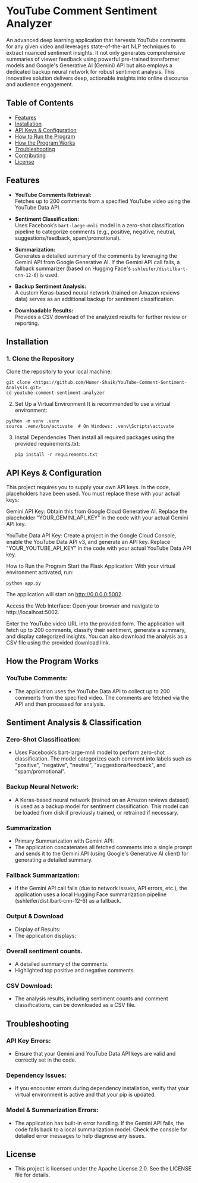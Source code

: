 # YouTube Comment Sentiment Analyzer

An advanced deep learning application that harvests YouTube comments for any given video and leverages state-of-the-art NLP techniques to extract nuanced sentiment insights. It not only generates comprehensive summaries of viewer feedback using powerful pre-trained transformer models and Google's Generative AI (Gemini) API but also employs a dedicated backup neural network for robust sentiment analysis. This innovative solution delivers deep, actionable insights into online discourse and audience engagement.


## Table of Contents
- [Features](#features)
- [Installation](#installation)
- [API Keys & Configuration](#api-keys--configuration)
- [How to Run the Program](#how-to-run-the-program)
- [How the Program Works](#how-the-program-works)
- [Troubleshooting](#troubleshooting)
- [Contributing](#contributing)
- [License](#license)

## Features

- **YouTube Comments Retrieval:**  
  Fetches up to 200 comments from a specified YouTube video using the YouTube Data API.

- **Sentiment Classification:**  
  Uses Facebook’s `bart-large-mnli` model in a zero-shot classification pipeline to categorize comments (e.g., positive, negative, neutral, suggestions/feedback, spam/promotional).

- **Summarization:**  
  Generates a detailed summary of the comments by leveraging the Gemini API from Google Generative AI. If the Gemini API call fails, a fallback summarizer (based on Hugging Face's `sshleifer/distilbart-cnn-12-6`) is used.

- **Backup Sentiment Analysis:**  
  A custom Keras-based neural network (trained on Amazon reviews data) serves as an additional backup for sentiment classification.

- **Downloadable Results:**  
  Provides a CSV download of the analyzed results for further review or reporting.

## Installation

### 1. Clone the Repository
Clone the repository to your local machine:
```
git clone <https://github.com/Humer-Shaik/YouTube-Comment-Sentiment-Analysis.git>
cd youtube-comment-sentiment-analyzer
```

2. Set Up a Virtual Environment
It is recommended to use a virtual environment:

```
python -m venv .venv
source .venv/bin/activate  # On Windows: .venv\Scripts\activate
```


3. Install Dependencies
   Then install all required packages using the provided requirements.txt:

   ```
   pip install -r requirements.txt
   ```

## API Keys & Configuration
This project requires you to supply your own API keys. In the code, placeholders have been used. You must replace these with your actual keys:

Gemini API Key:
Obtain this from Google Cloud Generative AI. Replace the placeholder "YOUR_GEMINI_API_KEY" in the code with your actual Gemini API key.

YouTube Data API Key:
Create a project in the Google Cloud Console, enable the YouTube Data API v3, and generate an API key. Replace "YOUR_YOUTUBE_API_KEY" in the code with your actual YouTube Data API key.

How to Run the Program
Start the Flask Application:
With your virtual environment activated, run:

  ```
python app.py
  ```
The application will start on http://0.0.0.0:5002.

Access the Web Interface:
Open your browser and navigate to http://localhost:5002.

Enter the YouTube video URL into the provided form.
The application will fetch up to 200 comments, classify their sentiment, generate a summary, and display categorized insights.
You can also download the analysis as a CSV file using the provided download link.

## How the Program Works

### YouTube Comments:

- The application uses the YouTube Data API to collect up to 200 comments from the specified video. The comments are fetched via the API and then processed for analysis.


  
## Sentiment Analysis & Classification


### Zero-Shot Classification:
- Uses Facebook’s bart-large-mnli model to perform zero-shot classification. The model categorizes each comment into labels such as "positive", "negative", "neutral", "suggestions/feedback", and "spam/promotional".

### Backup Neural Network:
- A Keras-based neural network (trained on an Amazon reviews dataset) is used as a backup model for sentiment classification. This model can be loaded from disk if previously trained, or retrained if necessary.



### Summarization
- Primary Summarization with Gemini API:
- The application concatenates all fetched comments into a single prompt and sends it to the Gemini API (using Google's Generative AI client) for generating a detailed summary.



### Fallback Summarization:
- If the Gemini API call fails (due to network issues, API errors, etc.), the application uses a local Hugging Face summarization pipeline (sshleifer/distilbart-cnn-12-6) as a fallback.

### Output & Download
- Display of Results:
- The application displays:

### Overall sentiment counts.
- A detailed summary of the comments.
- Highlighted top positive and negative comments.



### CSV Download:
- The analysis results, including sentiment counts and comment classifications, can be downloaded as a CSV file.



## Troubleshooting


### API Key Errors:
- Ensure that your Gemini and YouTube Data API keys are valid and correctly set in the code.

### Dependency Issues:
- If you encounter errors during dependency installation, verify that your virtual environment is active and that your pip is updated.

### Model & Summarization Errors:
- The application has built-in error handling. If the Gemini API fails, the code falls back to a local summarization model. Check the console for detailed error messages to help diagnose any issues.


## License
- This project is licensed under the Apache License 2.0. See the LICENSE file for details.




